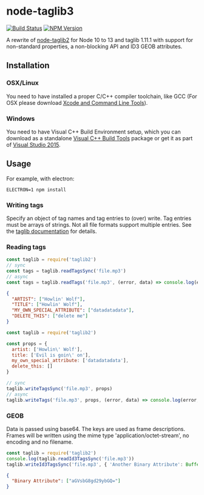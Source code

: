 # node-taglib3

[![Build Status](https://travis-ci.com/schneefux/node-taglib3.svg?branch=master)](https://travis-ci.com/schneefux/node-taglib3)
[![NPM Version](https://img.shields.io/npm/v/taglib3.svg?sanitize=true)](https://www.npmjs.com/package/taglib3)

A rewrite of [node-taglib2](https://github.com/voltraco/node-taglib2) for Node 10 to 13 and taglib 1.11.1 with support for non-standard properties, a non-blocking API and ID3 GEOB attributes.

## Installation

### OSX/Linux

You need to have installed a proper C/C++ compiler toolchain, like GCC (For OSX please download [Xcode and Command Line Tools](https://developer.apple.com/xcode/)).

### Windows

You need to have Visual C++ Build Environment setup, which you can download as a standalone [Visual C++ Build Tools](http://landinghub.visualstudio.com/visual-cpp-build-tools) package or get it as part of [Visual Studio 2015](https://www.visualstudio.com/products/visual-studio-community-vs).

## Usage
For example, with electron:

```
ELECTRON=1 npm install
```

### Writing tags

Specify an object of tag names and tag entries to (over) write. Tag entries must be arrays of strings. Not all file formats support multiple entries.
See the [taglib documentation](https://taglib.org/api/classTagLib_1_1PropertyMap.html) for details.

### Reading tags

```js
const taglib = require('taglib2')
// sync
const tags = taglib.readTagsSync('file.mp3')
// async
const tags = taglib.readTags('file.mp3', (error, data) => console.log(error, data))
```

```json
{
  "ARTIST": ["Howlin' Wolf"],
  "TITLE": ["Howlin' Wolf"],
  "MY_OWN_SPECIAL_ATTRIBUTE": ["datadatadata"],
  "DELETE_THIS": ["delete me"]
}
```

```js
const taglib = require('taglib2')

const props = {
  artist: ['Howlin\' Wolf'],
  title: ['Evil is goin\' on'],
  my_own_special_attribute: ['datadatadata'],
  delete_this: []
}

// sync
taglib.writeTagsSync('file.mp3', props)
// async
taglib.writeTags('file.mp3', props, (error, data) => console.log(error, data))
```

### GEOB

Data is passed using base64. The keys are used as frame descriptions.
Frames will be written using the mime type 'application/octet-stream', no encoding and no filename.

```js
const taglib = require('taglib2')
console.log(taglib.readId3TagsSync('file.mp3'))
taglib.writeId3TagsSync('file.mp3', { 'Another Binary Attribute': Buffer.from('hello mp3').toString('base64') })
```

```json
{
  "Binary Attribute": ["aGVsbG8gd29ybGQ="]
}
```
